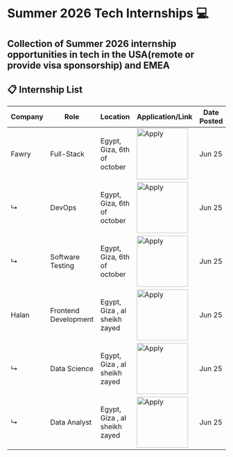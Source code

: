 # Summer 2026 Tech Internships 💻

Collection of Summer 2026 internship opportunities in tech in the USA(remote or provide visa sponsorship) and EMEA
 ---

## 📋 Internship List

| Company           | Role                                           | Location                        | Application/Link | Date Posted |
|------------------|------------------------------------------------|----------------------------------|------------------|-------------|
| Fawry            | Full-Stack             | Egypt, Giza, 6th of october                      |  <a href="https://fawry-internship.notion.site/Full-Stack-Development-21073781f94380539eeecba7c1057e50"><img src="https://i.imgur.com/u1KNU8z.png" width="118" alt="Apply"></a>       | Jun 25     |
| ↳                | DevOps             | Egypt, Giza, 6th of october                       |  <a href="https://fawry-internship.notion.site/DevOps-21073781f94380f8bfcee468f6ec6c63"><img src="https://i.imgur.com/u1KNU8z.png" width="118" alt="Apply"></a>       | Jun 25     |
| ↳                | Software Testing             | Egypt, Giza, 6th of october                       |  <a href="https://fawry-internship.notion.site/Software-Testing-21673781f94381728da8dff28ecb591c"><img src="https://i.imgur.com/u1KNU8z.png" width="118" alt="Apply"></a>       | Jun 25     | 
| Halan| Frontend Development | Egypt, Giza , al sheikh zayed |  <a href="https://app.zenats.com/en/public_job/AsVOEbUy3FM57EKqVASvZQ"><img src="https://i.imgur.com/u1KNU8z.png" width="118" alt="Apply"></a> | Jun 25
| ↳                | Data Science  |  	 Egypt, Giza , al sheikh zayed | <a href="https://app.zenats.com/en/public_job/MjbsFkYcRK9JGVUbCrBQTw"><img src="https://i.imgur.com/u1KNU8z.png" width="118" alt="Apply"></a> | Jun 25 |
| ↳                | Data Analyst  |  	 Egypt, Giza , al sheikh zayed | <a href="https://app.zenats.com/en/public_job/Qgs1TrZjpiJ0Gl7bzaY41w"><img src="https://i.imgur.com/u1KNU8z.png" width="118" alt="Apply"></a> | Jun 25 |
